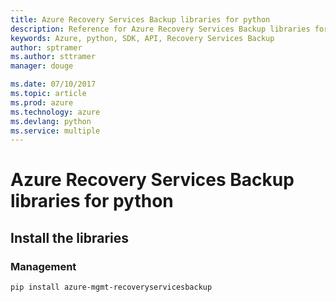 ```yaml
---
title: Azure Recovery Services Backup libraries for python
description: Reference for Azure Recovery Services Backup libraries for python
keywords: Azure, python, SDK, API, Recovery Services Backup
author: sptramer
ms.author: sttramer
manager: douge

ms.date: 07/10/2017
ms.topic: article
ms.prod: azure
ms.technology: azure
ms.devlang: python
ms.service: multiple
---
```


# Azure Recovery Services Backup libraries for python

## Install the libraries


### Management

```bash
pip install azure-mgmt-recoveryservicesbackup
```
